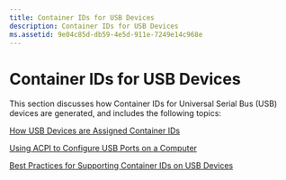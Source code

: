 ```yaml
---
title: Container IDs for USB Devices
description: Container IDs for USB Devices
ms.assetid: 9e04c85d-db59-4e5d-911e-7249e14c968e
---
```


# Container IDs for USB Devices


This section discusses how Container IDs for Universal Serial Bus (USB) devices are generated, and includes the following topics:

[How USB Devices are Assigned Container IDs](how-usb-devices-are-assigned-container-ids.md)

[Using ACPI to Configure USB Ports on a Computer](using-acpi-to-configure-usb-ports-on-a-computer.md)

[Best Practices for Supporting Container IDs on USB Devices](best-practices-for-supporting-container-ids-on-usb-devices.md)

 

 





